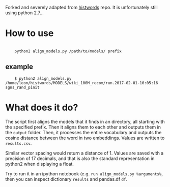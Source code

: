 
Forked and severely adapted from [histwords](https://github.com/williamleif/histwords) repo. It is unfortunately still using python 2.7...

# How to use

```

    python2 align_models.py /path/to/models/ prefix

```

## example

```
    $ python2 align_models.py /home/leon/histwords/MODELS/wiki_100M_recom/run.2017-02-01-10:05:16 sgns_rand_pinit
```

# What does it do?

The script first aligns the models that it finds in an directory, all starting with the specified prefix. Then it aligns them to each other and outputs them in the `output` folder. Then, it processes the entire vocabulary and outputs the cosine distance between the word in two embeddings. Values are written to `results.csv`.

Similar vector spacing would return a distance of 1. Values are saved with a precision of 17 decimals, and that is also the standard representation in python2 when displaying a float. 

Try to run it in an ipython notebook (e.g. `run align_models.py %arguments%`, then you can inspect dictionary `results` and pandas.df `df`. 



